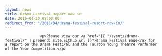 ```yaml
---
layout: news
title: Drama Festival Report now in!
date: 2016-04-20 09:00:00
redirect_from: "/2016/04/drama-festival-report-now-in/"
---
```

<section>

                    
                    <p>Please view our <a href="{{ "/events/drama-festival/" | prepend: site.github.url }}">Drama Festival page</a> for a report on the Drama Festival and the Taunton Young Theatre Performer of the Year Competition.</p>

                
</section>
